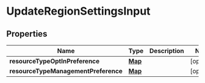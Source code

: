 

# UpdateRegionSettingsInput


## Properties

| Name | Type | Description | Notes |
|------------ | ------------- | ------------- | -------------|
|**resourceTypeOptInPreference** | [**Map**](Map.md) |  |  [optional] |
|**resourceTypeManagementPreference** | [**Map**](Map.md) |  |  [optional] |



